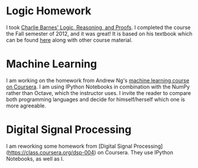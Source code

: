 Logic Homework
==============

I took [Charlie Barnes' Logic, Reasoning, and
Proofs](https://sites.google.com/site/barneslogicf13/home). I completed the
course the Fall semester of 2012, and it was great! It is based on his textbook
which can be found
[here](https://sites.google.com/site/barneslogicf13/materials) along with other
course material.

Machine Learning
================

I am working on the homework from Andrew Ng's [machine learning course on
Coursera](https://class.coursera.org/ml-005). I am using IPython Notebooks in
combination with the NumPy rather than Octave, which the instructor uses. I
invite the reader to compare both programming languages and decide for
himself/herself which one is more agreeable.

Digital Signal Processing
=========================

I am reworking some homework from [Digital Signal Processing]
(https://class.coursera.org/dsp-004) on Coursera. They use IPython Notebooks,
as well as I.
